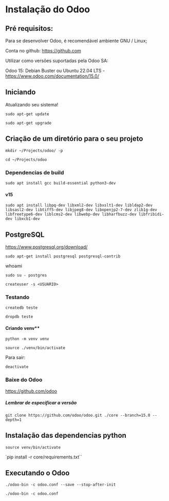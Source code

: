 # Instalação do Odoo 
## Pré requisitos: 

Para se desenvolver Odoo, é recomendável ambiente GNU / Linux;

Conta no github: https://github.com

Utilizar como versões suportadas pela Odoo SA:

Odoo 15: Debian Buster ou Ubuntu 22.04 LTS - https://www.odoo.com/documentation/15.0/

## Iniciando 

Atualizando seu sistema!

`sudo apt-get update`

`sudo apt-get upgrade`

## Criação de um diretório para o seu projeto 
`mkdir ~/Projects/odoo/ -p`

`cd ~/Projects/odoo`

### Dependencias de build 

`sudo apt install gcc build-essential python3-dev`

#### v15

`sudo apt install libpq-dev libxml2-dev libxslt1-dev libldap2-dev libsasl2-dev libtiff5-dev libjpeg8-dev libopenjp2-7-dev zlib1g-dev libfreetype6-dev liblcms2-dev libwebp-dev libharfbuzz-dev libfribidi-dev libxcb1-dev`

## PostgreSQL 

https://www.postgresql.org/download/

`sudo apt-get install postgresql postgresql-contrib `

whoami 

`sudo su - postgres`

`createuser -s <USUARIO>`

###  Testando
 
`createdb teste`
    
`dropdb teste`

#### Criando venv**

`python -m venv venv`

`source ./venv/bin/activate`

Para sair:

`deactivate`

### Baixe do Odoo 
https://github.com/odoo

##### Lembrar de especificar a versão
`git clone https://github.com/odoo/odoo.git ./core --branch=15.0 --depth=1`

##  Instalação das dependencias python 

`source venv/bin/activate`
    
`pip install -r core/requirements.txt``

##  Executando o Odoo 

`./odoo-bin -c odoo.conf --save --stop-after-init`

`./odoo-bin -c odoo.conf`
